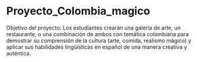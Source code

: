 # Proyecto_Colombia_magico
Objetivo del proyecto: Los estudiantes crearán una galería de arte, un restaurante, o una combinación de ambos con temática colombiana para demostrar su comprensión de la cultura (arte, comida, realismo mágico) y aplicar sus habilidades lingüísticas en español de una manera creativa y auténtica.
